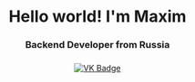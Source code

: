 <div id="header" align="center">
  <h1>Hello world! I'm Maxim</h1>
  <h3>Backend Developer from Russia<h3>
</div>
<div id="socials" align="center">
  <a href="https://vk.com/invins1ble">
    <img src="https://img.shields.io/badge/-Vkontakte-003f5c?style=for-the-badge&logo=Vk" alt="VK Badge"/>
  </a>
</div>

<!--
**InviNs1ble/InviNs1ble** is a ✨ _special_ ✨ repository because its `README.md` (this file) appears on your GitHub profile.

Here are some ideas to get you started:

- 🔭 I’m currently working on ...
- 🌱 I’m currently learning ...
- 👯 I’m looking to collaborate on ...
- 🤔 I’m looking for help with ...
- 💬 Ask me about ...
- 📫 How to reach me: ...
- 😄 Pronouns: ...
- ⚡ Fun fact: ...
-->
